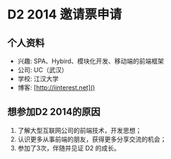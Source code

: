 # D2 2014 邀请票申请

## 个人资料

- 兴趣: SPA、Hybird、模块化开发、移动端的前端框架
- 公司: UC（武汉）
- 学校: 江汉大学
- 博客: [http://iinterest.net]()

## 想参加D2 2014的原因

1. 了解大型互联网公司的前端技术，开发思想；
2. 认识更多从事前端的朋友，获得更多分享交流的机会；
3. 参加了3次，伴随并见证 D2 的成长。
